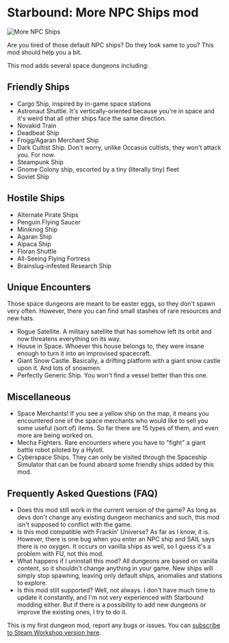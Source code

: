 # Starbound: More NPC Ships mod
![More NPC Ships](https://steamuserimages-a.akamaihd.net/ugc/1749066801656007756/F591EAEE7E3C1BE581AAC8E646FA38EF9514F9AC/?imw=5000&imh=5000&ima=fit&impolicy=Letterbox&imcolor=%23000000&letterbox=false)

Are you tired of those default NPC ships? Do they look same to you? This mod should help you a bit.

This mod adds several space dungeons including:

## Friendly Ships
- Cargo Ship, inspired by in-game space stations
- Astronaut Shuttle. It's vertically-oriented because you're in space and it's weird that all other ships face the same direction.
- Novakid Train
- Deadbeat Ship
- Frogg/Agaran Merchant Ship
- Dark Cultist Ship. Don't worry, unlike Occasus cultists, they won't attack you. For now.
- Steampunk Ship
- Gnome Colony ship, escorted by a tiny (literally tiny) fleet
- Soviet Ship

## Hostile Ships
- Alternate Pirate Ships
- Penguin Flying Saucer
- Miniknog Ship
- Agaran Ship
- Alpaca Ship
- Floran Shuttle
- All-Seeing Flying Fortress
- Brainslug-infested Research Ship

## Unique Encounters
Those space dungeons are meant to be easter eggs, so they don't spawn very often. However, there you can find small stashes of rare resources and new hats.
- Rogue Satellite. A military satellite that has somehow left its orbit and now threatens everything on its way.
- House in Space. Whoever this house belongs to, they were insane enough to turn it into an improvised spacecraft.
- Giant Snow Castle. Basically, a drifting platform with a giant snow castle upon it. And lots of snowmen.
- Perfectly Generic Ship. You won't find a vessel better than this one.

## Miscellaneous
- Space Merchants! If you see a yellow ship on the map, it means you encountered one of the space merchants who would like to sell you some useful (sort of) items. So far there are 15 types of them, and even more are being worked on.
- Mecha Fighters. Rare encounters where you have to "fight" a giant battle robot piloted by a Hylotl.
- Cyberspace Ships. They can only be visited through the Spaceship Simulator that can be found aboard some friendly ships added by this mod.

## Frequently Asked Questions (FAQ)
- Does this mod still work in the current version of the game?
As long as devs don't change any existing dungeon mechanics and such, this mod isn't supposed to conflict with the game.
- Is this mod compatible with Frackin' Universe?
As far as I know, it is. However, there is one bug when you enter an NPC ship and SAIL says there is no oxygen. It occurs on vanilla ships as well, so I guess it's a problem with FU, not this mod.
- What happens if I uninstall this mod?
All dungeons are based on vanilla content, so it shouldn't change anything in your game. New ships will simply stop spawning, leaving only default ships, anomalies and stations to explore.
- Is this mod still supported?
Well, not always. I don't have much time to update it constantly, and I'm not very experienced with Starbound modding either. But if there is a possibility to add new dungeons or improve the existing ones, I try to do it.

This is my first dungeon mod, report any bugs or issues.
You can [subscribe to Steam Workshop version here](https://steamcommunity.com/sharedfiles/filedetails/?id=1390490083).
